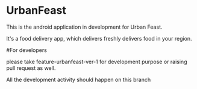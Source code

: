 # UrbanFeast


This is the android application in development for Urban Feast.

It's a food delivery app, which delivers freshly delivers food in your region.

#For developers

please take feature-urbanfeast-ver-1 for development purpose or raising pull request as well.

All the development activity should happen on this branch
